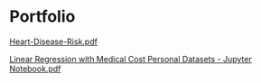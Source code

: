 # Portfolio

[Heart-Disease-Risk.pdf](Predicting-Heart-Disease-Risk-Using-Clinical-Variables.pdf)

[Linear Regression with Medical Cost Personal Datasets - Jupyter Notebook.pdf](https://github.com/abrink13/Portfolio/files/13797356/Linear.Regression.with.Medical.Cost.Personal.Datasets.-.Jupyter.Notebook.1.pdf)

